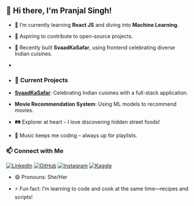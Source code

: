 ## 👋 Hi there, I'm Pranjal Singh!

- 🌱 I’m currently learning **React JS** and diving into **Machine Learning**.
- 🎯 Aspiring to contribute to open-source projects.
- 🍴 Recently built **SvaadKaSafar**, using frontend celebrating diverse Indian cuisines.
- 
- ### 🚀 Current Projects
- **[SvaadKaSafar](https://github.com/your-username/SvaadKaSafar)**: Celebrating Indian cuisines with a full-stack application.
- **Movie Recommendation System**: Using ML models to recommend movies.

- 🛤️ Explorer at heart – I love discovering hidden street foods!
- 🎵 Music keeps me coding – always up for playlists.

### 📫 Connect with Me
[![LinkedIn](https://img.shields.io/badge/-LinkedIn-blue?logo=linkedin)](https://www.linkedin.com/in/pranjal-singh-618507260/)
[![GitHub](https://img.shields.io/badge/-GitHub-black?logo=github)](https://github.com/pranjalcodera30)
[![Instagram](https://img.shields.io/badge/-Instagram-E4405F?logo=instagram&logoColor=white)](https://www.instagram.com/pranjal_9697/)
[![Kaggle](https://img.shields.io/badge/-Kaggle-20BEFF?logo=kaggle&logoColor=white)](https://www.kaggle.com/nexon30)


- 😄 Pronouns: She/Her

- ⚡ Fun fact: I’m learning to code and cook at the same time—recipes and scripts!

<!---
pranjalcodera30/pranjalcodera30 is a ✨ special ✨ repository because its `README.md` (this file) appears on your GitHub profile.
You can click the Preview link to take a look at your changes.
--->
